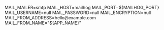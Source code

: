 MAIL_MAILER=smtp
MAIL_HOST=mailhog
MAIL_PORT=${MAILHOG_PORT}
MAIL_USERNAME=null
MAIL_PASSWORD=null
MAIL_ENCRYPTION=null
MAIL_FROM_ADDRESS=hello@example.com
MAIL_FROM_NAME="${APP_NAME}"
